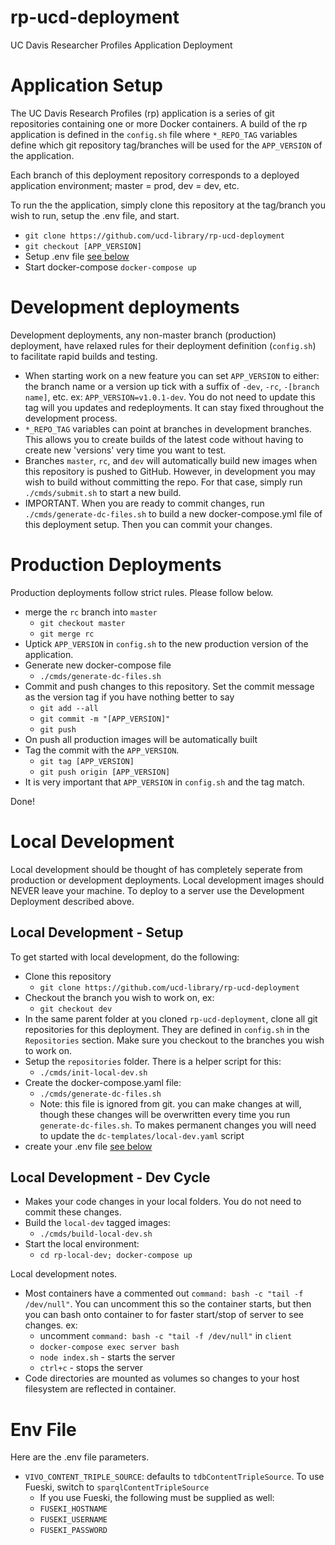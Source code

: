 # rp-ucd-deployment
UC Davis Researcher Profiles Application Deployment


# Application Setup

The UC Davis Research Profiles (rp) application is a series of git repositories containing one or more Docker containers.  A build of the rp application is defined in the `config.sh` file where `*_REPO_TAG` variables define which git repository tag/branches will be used for the `APP_VERSION` of the application.

Each branch of this deployment repository corresponds to a deployed application environment; master = prod, dev = dev, etc.

To run the the application, simply clone this repository at the tag/branch you wish to run, setup the .env file, and start.

 - `git clone https://github.com/ucd-library/rp-ucd-deployment`
 - `git checkout [APP_VERSION]`
 - Setup .env file [see below](#env-file)
 - Start docker-compose
   `docker-compose up`

# Development deployments

Development deployments, any non-master branch (production) deployment, have relaxed rules for their deployment definition (`config.sh`) to facilitate rapid builds and testing.

  - When starting work on a new feature you can set `APP_VERSION` to either: the branch name or a version up tick with a suffix of `-dev`, `-rc`, `-[branch name]`, etc.  ex: `APP_VERSION=v1.0.1-dev`.  You do not need to update this tag will you updates and redeployments.  It can stay fixed throughout the development process.
  - `*_REPO_TAG` variables can point at branches in development branches.  This allows you to create builds of the latest code without having to create new 'versions' very time you want to test.
  - Branches `master`, `rc`, and `dev` will automatically build new images when this repository is pushed to GitHub.  However, in development you may wish to build without committing the repo.  For that case, simply run `./cmds/submit.sh` to start a new build.
  - IMPORTANT.  When you are ready to commit changes, run `./cmds/generate-dc-files.sh` to build a new docker-compose.yml file of this deployment setup.  Then you can commit your changes.


# Production Deployments

Production deployments follow strict rules.  Please follow below.

  - merge the `rc` branch into `master`
    - `git checkout master`
    - `git merge rc`
  - Uptick `APP_VERSION` in `config.sh` to the new production version of the application.
  - Generate new docker-compose file
    - `./cmds/generate-dc-files.sh`
  - Commit and push changes to this repository.  Set the commit message as the version tag if you have nothing better to say
    - `git add --all`
    - `git commit -m "[APP_VERSION]"`
    - `git push`
  - On push all production images will be automatically built
  - Tag the commit with the `APP_VERSION`.
    - `git tag [APP_VERSION]`
    - `git push origin [APP_VERSION]`
  - It is very important that `APP_VERSION` in `config.sh` and the tag match.

Done!

# Local Development

Local development should be thought of has completely seperate from production or development deployments.  Local development images should NEVER leave your machine.  To deploy to a server use the Development Deployment described above.

## Local Development - Setup

To get started with local development, do the following:

  - Clone this repository
    - `git clone https://github.com/ucd-library/rp-ucd-deployment`
  - Checkout the branch you wish to work on, ex:
    - `git checkout dev`
  - In the same parent folder at you cloned `rp-ucd-deployment`, clone all git repositories for this deployment.  They are defined in `config.sh` in the `Repositories` section.  Make sure you checkout to the branches you wish to work on.
  - Setup the `repositories` folder.  There is a helper script for this:
    - `./cmds/init-local-dev.sh`
  - Create the docker-compose.yaml file:
    - `./cmds/generate-dc-files.sh`
    - Note: this file is ignored from git.  you can make changes at will, though these changes will be overwritten every time you run `generate-dc-files.sh`.  To makes permanent changes you will need to update the `dc-templates/local-dev.yaml` script
  - create your .env file [see below](#env-file)

## Local Development - Dev Cycle

  - Makes your code changes in your local folders.  You do not need to commit these changes.
  - Build the `local-dev` tagged images:
    - `./cmds/build-local-dev.sh`
  - Start the local environment:
    - `cd rp-local-dev; docker-compose up`

Local development notes.

   - Most containers have a commented out `command: bash -c "tail -f /dev/null"`.  You can uncomment this so the container starts, but then you can bash onto container to for faster start/stop of server to see changes. ex:
     - uncomment `command: bash -c "tail -f /dev/null"` in `client`
     - `docker-compose exec server bash`
     - `node index.sh` - starts the server
     - `ctrl+c` - stops the server
  - Code directories are mounted as volumes so changes to your host filesystem are reflected in container.

# Env File

Here are the .env file parameters.

  - `VIVO_CONTENT_TRIPLE_SOURCE`: defaults to `tdbContentTripleSource`.  To use Fueski, switch to `sparqlContentTripleSource`
    - If you use Fueski, the following must be supplied as well:
    - `FUSEKI_HOSTNAME`
    - `FUSEKI_USERNAME`
    - `FUSEKI_PASSWORD`